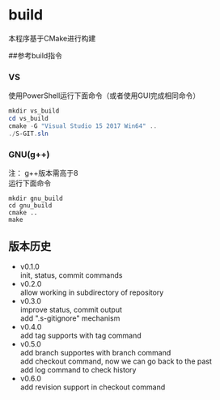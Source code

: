# build
本程序基于CMake进行构建  

##参考build指令  
### VS
使用PowerShell运行下面命令（或者使用GUI完成相同命令）  
```powershell
mkdir vs_build
cd vs_build
cmake -G "Visual Studio 15 2017 Win64" ..
./S-GIT.sln
```

### GNU(g++)
注： g++版本需高于8  
运行下面命令  
```shell
mkdir gnu_build
cd gnu_build
cmake ..
make
```

## 版本历史
- v0.1.0  
	init, status, commit commands  
- v0.2.0  
	allow working in subdirectory of repository  
- v0.3.0  
	improve status, commit output  
	add ".s-gitignore" mechanism  
- v0.4.0  
	add tag supports with tag command  
- v0.5.0  
	add branch supportes with branch command  
	add checkout command, now we can go back to the past  
	add log command to check history  
- v0.6.0  
	add revision support in checkout command  

